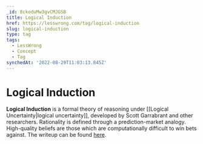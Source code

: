 ```yaml
---
_id: 8ckoduMw3gvCMJGSB
title: Logical Induction
href: https://lesswrong.com/tag/logical-induction
slug: logical-induction
type: tag
tags:
  - LessWrong
  - Concept
  - Tag
synchedAt: '2022-08-29T11:03:13.845Z'
---
```

# Logical Induction

**Logical Induction** is a formal theory of reasoning under [[Logical Uncertainty|logical uncertainty]], developed by Scott Garrabrant and other researchers. Rationality is defined through a prediction-market analogy. High-quality beliefs are those which are computationally difficult to win bets against. The writeup can be found [here](https://intelligence.org/2016/09/12/new-paper-logical-induction/).